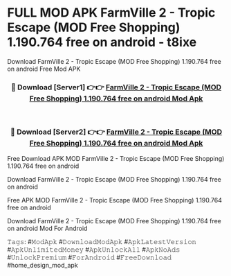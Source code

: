 # FULL MOD APK FarmVille 2 - Tropic Escape (MOD Free Shopping) 1.190.764 free on android - t8ixe
Download FarmVille 2 - Tropic Escape (MOD Free Shopping) 1.190.764 free on android Free Mod APK

<div align="center">
<h3>🔴 Download [Server1] 👉👉 <a href="https://apk-comot.site?title=FarmVille_2_-_Tropic_Escape_(MOD_Free_Shopping)_1.190.764_free_on_android">FarmVille 2 - Tropic Escape (MOD Free Shopping) 1.190.764 free on android Mod Apk</a></h3><br>

<h3>🔴 Download [Server2] 👉👉 <a href="https://apk-comot.site?title=FarmVille_2_-_Tropic_Escape_(MOD_Free_Shopping)_1.190.764_free_on_android">FarmVille 2 - Tropic Escape (MOD Free Shopping) 1.190.764 free on android Mod Apk</a></h3>
</div>


Free Download APK MOD FarmVille 2 - Tropic Escape (MOD Free Shopping) 1.190.764 free on android

Download FarmVille 2 - Tropic Escape (MOD Free Shopping) 1.190.764 free on android 

Free APK MOD FarmVille 2 - Tropic Escape (MOD Free Shopping) 1.190.764 free on android 

Download FarmVille 2 - Tropic Escape (MOD Free Shopping) 1.190.764 free on android Mod For Android

𝚃𝚊𝚐𝚜: #𝙼𝚘𝚍𝙰𝚙𝚔 #𝙳𝚘𝚠𝚗𝚕𝚘𝚊𝚍𝙼𝚘𝚍𝙰𝚙𝚔 #𝙰𝚙𝚔𝙻𝚊𝚝𝚎𝚜𝚝𝚅𝚎𝚛𝚜𝚒𝚘𝚗 #𝙰𝚙𝚔𝚄𝚗𝚕𝚒𝚖𝚒𝚝𝚎𝚍𝙼𝚘𝚗𝚎𝚢 #𝙰𝚙𝚔𝚄𝚗𝚕𝚘𝚌𝚔𝙰𝚕𝚕 #𝙰𝚙𝚔𝙽𝚘𝙰𝚍𝚜 #𝚄𝚗𝚕𝚘𝚌𝚔𝙿𝚛𝚎𝚖𝚒𝚞𝚖 #𝙵𝚘𝚛𝙰𝚗𝚍𝚛𝚘𝚒𝚍 #𝙵𝚛𝚎𝚎𝙳𝚘𝚠𝚗𝚕𝚘𝚊𝚍 #home_design_mod_apk